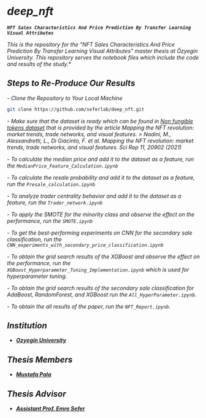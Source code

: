 # **_deep_nft_**

**_`NFT Sales Characteristics And Price Prediction By Transfer Learning Visual Attributes`_**

*_This is the repository for the "NFT Sales Characteristics And Price Prediction By Transfer Learning Visual Attributes" master thesis at Özyegin University. This repository serves the notebook files which include the code and results of the study._**

## *_Steps to Re-Produce Our Results_*

*_- Clone the Repository to Your Local Machine_*

```bash
git clone https://github.com/seferlab/deep_nft.git
```

*_- Make sure that the dataset is ready which can be found in [Non fungible tokens dataset](https://osf.io/wsnzr/?view_only=319a53cf1bf542bbbe538aba37916537) that is provided by the article Mapping the NFT revolution: market trends, trade networks, and visual features. *> Nadini, M., Alessandretti, L., Di Giacinto, F. et al. Mapping the NFT revolution: market trends, trade networks, and visual features. Sci Rep 11, 20902 (2021)*<br/>_*

*_- To calculate the median price and add it to the dataset as a feature, run the `MedianPrice_Feature_Calculation.ipynb`<br/>_*

*_- To calculate the resale probability and add it to the dataset as a feature, run the `Presale_calculation.ipynb`<br/>_*

*_- To analyze trader centrality behavior and add it to the dataset as a feature, run the `Trader_network.ipynb`<br/>_*

*_- To apply the SMOTE for the minority class and observe the effect on the performance, run the `SMOTE.ipynb`<br/>_*

*_- To get the best-performing experiments on CNN for the secondary sale classification, run the `CNN_experiments_with_secondary_price_classification.ipynb`<br/>_*

*_- To obtain the grid search results of the XGBoost and observe the effect on the performance, run the `XGBoost_Hyperparameter_Tuning_Implementation.ipynb` which is used for hyperparameter tuning.<br/>_*

*_- To obtain the grid search results of the secondary sale classification for AdaBoost, RandomForest, and XGBoost run the `All_HyperParameter.ipynb`.<br/>_*

*_- To obtain the all results of the paper, run the `NFT_Report.ipynb`.<br/>_*



## *_Institution_*

- **_[Ozyegin University](https://www.ozyegin.edu.tr/)_**

## *_Thesis Members_*

- **_[Mustafa Pala](https://github.com/mustafapala)_**<br/>

## *_Thesis Advisor_*

- **_[Assistant Prof. Emre Sefer](http://www.emresefer.com/)_**